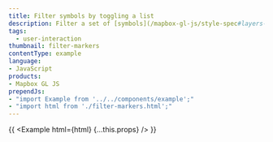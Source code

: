 ```yaml
---
title: Filter symbols by toggling a list
description: Filter a set of [symbols](/mapbox-gl-js/style-spec#layers-symbol) based on a property value in the data.
tags:
  - user-interaction
thumbnail: filter-markers
contentType: example
language:
- JavaScript
products:
- Mapbox GL JS
prependJs:
- "import Example from '../../components/example';"
- "import html from './filter-markers.html';"
---
```


{{ <Example html={html} {...this.props} /> }}
